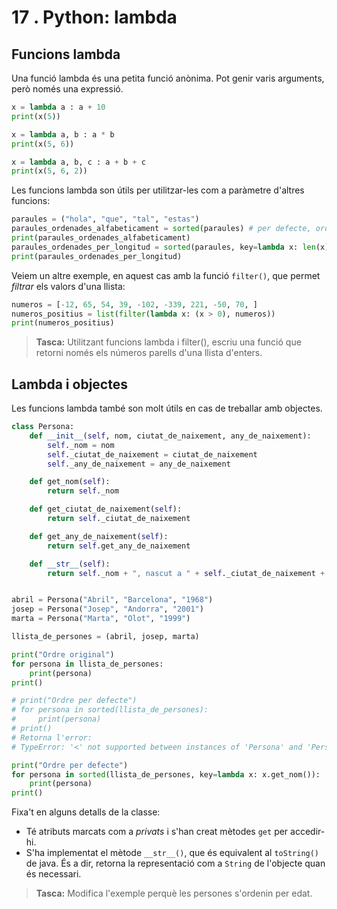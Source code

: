 17 . Python: lambda
==========================

Funcions lambda
---------------

Una funció lambda és una petita funció anònima. Pot genir varis arguments, però només una expressió.

```python
x = lambda a : a + 10
print(x(5))

x = lambda a, b : a * b
print(x(5, 6))

x = lambda a, b, c : a + b + c
print(x(5, 6, 2))
```

Les funcions lambda son útils per utilitzar-les com a paràmetre d'altres funcions:

```python
paraules = ("hola", "que", "tal", "estas")
paraules_ordenades_alfabeticament = sorted(paraules) # per defecte, ordena alfabèticament
print(paraules_ordenades_alfabeticament)
paraules_ordenades_per_longitud = sorted(paraules, key=lambda x: len(x)) # ordena per la longitud
print(paraules_ordenades_per_longitud)
```

Veiem un altre exemple, en aquest cas amb la funció `filter()`, que permet _filtrar_ els valors d'una llista:

```python
numeros = [-12, 65, 54, 39, -102, -339, 221, -50, 70, ]
numeros_positius = list(filter(lambda x: (x > 0), numeros))
print(numeros_positius)
```

> **Tasca:** Utilitzant funcions lambda i filter(), escriu una funció que retorni només els números parells d'una llista d'enters.

Lambda i objectes
-----------------
Les funcions lambda també son molt útils en cas de treballar amb objectes.

```python
class Persona:
    def __init__(self, nom, ciutat_de_naixement, any_de_naixement):
        self._nom = nom
        self._ciutat_de_naixement = ciutat_de_naixement
        self._any_de_naixement = any_de_naixement

    def get_nom(self):
        return self._nom

    def get_ciutat_de_naixement(self):
        return self._ciutat_de_naixement

    def get_any_de_naixement(self):
        return self.get_any_de_naixement

    def __str__(self):
        return self._nom + ", nascut a " + self._ciutat_de_naixement + " l'any " + self._any_de_naixement + "."


abril = Persona("Abril", "Barcelona", "1968")
josep = Persona("Josep", "Andorra", "2001")
marta = Persona("Marta", "Olot", "1999")

llista_de_persones = (abril, josep, marta)

print("Ordre original")
for persona in llista_de_persones:
    print(persona)
print()

# print("Ordre per defecte")
# for persona in sorted(llista_de_persones):
#     print(persona)
# print()
# Retorna l'error:
# TypeError: '<' not supported between instances of 'Persona' and 'Persona'

print("Ordre per defecte")
for persona in sorted(llista_de_persones, key=lambda x: x.get_nom()):
    print(persona)
print()
```

Fixa't en alguns detalls de la classe:
- Té atributs marcats com a _privats_ i s'han creat mètodes `get` per accedir-hi.
- S'ha implementat el mètode `__str__()`, que és equivalent al `toString()` de java. És a dir, retorna la representació com a `String` de l'objecte quan és necessari.

> **Tasca:** Modifica l'exemple perquè les persones s'ordenin per edat.